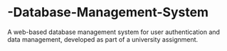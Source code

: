 # -Database-Management-System
A web-based database management system for user authentication and data management, developed as part of a university assignment.
